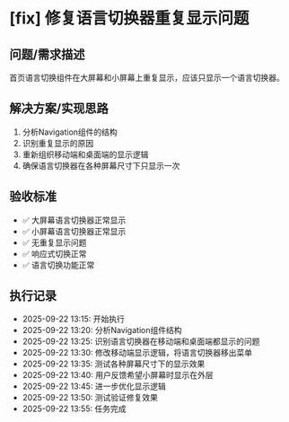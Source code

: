 # [fix] 修复语言切换器重复显示问题

## 问题/需求描述
首页语言切换组件在大屏幕和小屏幕上重复显示，应该只显示一个语言切换器。

## 解决方案/实现思路
1. 分析Navigation组件的结构
2. 识别重复显示的原因
3. 重新组织移动端和桌面端的显示逻辑
4. 确保语言切换器在各种屏幕尺寸下只显示一次

## 验收标准
- ✅ 大屏幕语言切换器正常显示
- ✅ 小屏幕语言切换器正常显示
- ✅ 无重复显示问题
- ✅ 响应式切换正常
- ✅ 语言切换功能正常

## 执行记录
- 2025-09-22 13:15: 开始执行
- 2025-09-22 13:20: 分析Navigation组件结构
- 2025-09-22 13:25: 识别语言切换器在移动端和桌面端都显示的问题
- 2025-09-22 13:30: 修改移动端显示逻辑，将语言切换器移出菜单
- 2025-09-22 13:35: 测试各种屏幕尺寸下的显示效果
- 2025-09-22 13:40: 用户反馈希望小屏幕时显示在外层
- 2025-09-22 13:45: 进一步优化显示逻辑
- 2025-09-22 13:50: 测试验证修复效果
- 2025-09-22 13:55: 任务完成